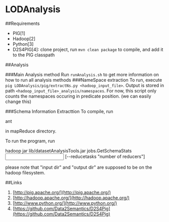 LODAnalysis
===========

##Requirements
* PIG[1]
* Hadoop[2]
* Python[3]
* D2S4PIG[4]: clone project, run `mvn clean package` to compile, and add it to the PIG classpath


##Analysis

###Main Analysis method
Run `runAnalysis.sh` to get more information on how to run all analysis methods
###NameSpace extraction
To run, execute
`pig LODAnalysis/pig/extractNs.py <hadoop_input_file>`. Output is stored in path `<hadoop_input_file>_analysis/namespaces`.
For now, this script only counts the namespaces occuring in predicate position. (we can easily change this)

###Schema Information Extracttion
To compile, run

  ant

in mapReduce directory.

To run the program, run

  hadoop jar lib/datasetAnalysisTools.jar jobs.GetSchemaStats <input dir> <output dir> [--reducetasks "number of reducers"]

please note that "input dir" and "output dir" are supposed to be on the hadoop filesystem.

##Links
1. [http://pig.apache.org/](http://pig.apache.org/)
2. [http://hadoop.apache.org/](http://hadoop.apache.org/)
3. [http://www.python.org/](http://www.python.org/)
4. [https://github.com/Data2Semantics/D2S4Pig](https://github.com/Data2Semantics/D2S4Pig)
